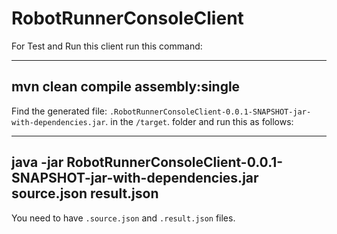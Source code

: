 # RobotRunnerConsoleClient

For Test and Run this client run this command:

---
mvn clean compile assembly:single
---

Find the generated file: `.RobotRunnerConsoleClient-0.0.1-SNAPSHOT-jar-with-dependencies.jar`. in the `/target`. folder and run this as follows:

----
java -jar RobotRunnerConsoleClient-0.0.1-SNAPSHOT-jar-with-dependencies.jar source.json result.json
----

You need to have `.source.json` and `.result.json` files.
